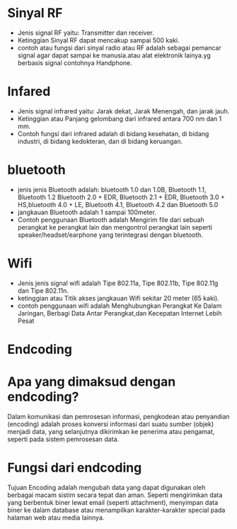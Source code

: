 # Sinyal RF 
- Jenis signal RF yaitu: Transmitter dan receiver.
- Ketinggian Sinyal RF dapat mencakup sampai 500 kaki.
- contoh atau fungsi dari sinyal radio atau RF adalah sebagai pemancar signal agar dapat sampai ke manusia.atau alat elektronik lainya.yg berbasis signal contohnya Handphone.


# Infared 
- Jenis signal infrared yaitu: Jarak dekat, Jarak Menengah, dan jarak jauh. 
- Ketinggian atau Panjang gelombang dari infrared antara 700 nm dan 1 mm.
- Contoh fungsi dari infrared adalah di bidang kesehatan, di bidang industri, di bidang kedokteran, dan di bidang keruangan. 

# bluetooth 
- jenis jenis Bluetooth adalah: bluetooth 1.0 dan 1.0B, Bluetooth 1.1, Bluetooth 1.2 Bluetooth 2.0 + EDR, Bluetooth 2.1 + EDR,  Bluetooth 3.0 + HS,bluetooth 4.0 + LE, Bluetooth 4.1, Bluetooth 4.2 dan Bluetooth 5.0
- jangkauan Bluetooth adalah 1 sampai 100meter.
- Contoh penggunaan Bluetooth adalah Mengirim file dari sebuah perangkat ke perangkat lain dan mengontrol perangkat lain seperti speaker/headset/earphone yang terintegrasi dengan bluetooth.

# Wifi
- Jenis jenis signal wifi adalah Tipe 802.11a, Tipe 802.11b, Tipe 802.11g dan Tipe 802.11n.
- ketinggian atau Titik akses jangkauan Wifi sekitar 20 meter (65 kaki).
- contoh penggunaan wifi adalah Menghubungkan Perangkat Ke Dalam Jaringan, Berbagi Data Antar Perangkat,dan  Kecepatan Internet Lebih Pesat


# Endcoding

# Apa yang dimaksud dengan endcoding? 
Dalam komunikasi dan pemrosesan informasi, pengkodean atau penyandian (encoding) adalah proses konversi informasi dari suatu sumber (objek) menjadi data, yang selanjutnya dikirimkan ke penerima atau pengamat, seperti pada sistem pemrosesan data. 

# Fungsi dari endcoding
Tujuan Encoding adalah mengubah data yang dapat digunakan oleh berbagai macam sistim secara tepat dan aman. Seperti mengirimkan data yang berbentuk biner lewat email (seperti attachment), menyimpan data biner ke dalam database atau menampilkan karakter-karakter special pada halaman web atau media lainnya. 
